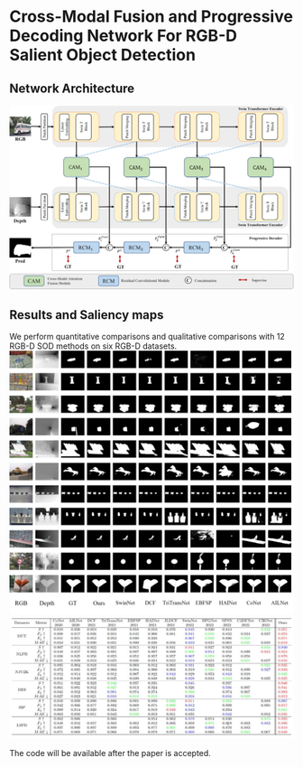 # **Cross-Modal Fusion and Progressive Decoding Network For RGB-D Salient Object Detection**

## Network Architecture
![fig1.png](figs/fig1.jpg)

## Results and Saliency maps
We perform quantitative comparisons and qualitative comparisons with 12 RGB-D SOD
methods on six RGB-D datasets.
![fig2.jpg](figs/fig2.jpg)
![fig3.jpg](figs/fig3.jpg)

The code will be available after the paper is accepted.
